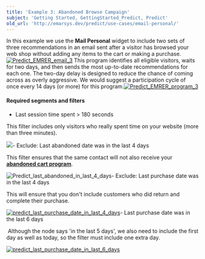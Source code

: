 ```yaml
---
title: 'Example 3: Abandoned Browse Campaign'
subject: 'Getting Started, GettingStarted_Predict, Predict'
old_url: 'http://emarsys.dev/predict/use-cases/email-personal/'
---
```


In this example we use the **Mail Personal** widget to include two sets of three recommendations in an email sent after a visitor has browsed your web shop without adding any items to the cart or making a purchase.[![Predict_EMRER_email_3](/assets/images/Predict_EMRER_email_3.png)](/assets/images/Predict_EMRER_email_3.png) This program identifies all eligible visitors, waits for two days, and then sends the most up-to-date recommendations for each one. The two-day delay is designed to reduce the chance of coming across as overly aggressive. We would suggest a participation cycle of once every 14 days (or more) for this program.[![Predict_EMRER_program_3](/assets/images/Predict_EMRER_program_3.png)](/assets/images/Predict_EMRER_program_3.png)

#### Required segments and filters

- Last session time spent > 180 seconds

This filter includes only visitors who really spent time on your website (more than three minutes).

[![](/assets/images/Predict_last_session_over_180-300x110.png)](/assets/images/Predict_last_session_over_180.png)- Exclude: Last abandoned date was in the last 4 days

This filter ensures that the same contact will not also receive your [**abandoned cart program**](/Getting%20Started/email-abandoned.md).

![Predict_last_abandoned_in_last_4_days](/assets/images/Predict_last_abandoned_in_last_4_days-300x33.png)- Exclude: Last purchase date was in the last 4 days

This will ensure that you don't include customers who did return and complete their purchase.

[![predict_last_purchase_date_in_last_4_days](/assets/images/predict_last_purchase_date_in_last_4_days-300x32.png)](/assets/images/predict_last_purchase_date_in_last_4_days.png)- Last purchase date was in the last 6 days

 Although the node says 'in the last 5 days', we also need to include the first day as well as today, so the filter must include one extra day.

[![predict_last_purchase_date_in_last_6_days](/assets/images/predict_last_purchase_date_in_last_6_days-300x112.png)](/assets/images/predict_last_purchase_date_in_last_6_days.png)